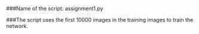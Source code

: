 ###Name of the script: assignment1.py

###The script uses the first 10000 images in the training images to train the network.
